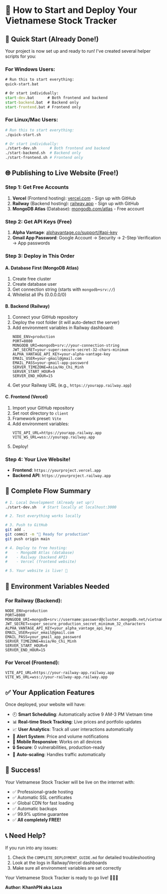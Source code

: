 # 🚀 How to Start and Deploy Your Vietnamese Stock Tracker

## 🎯 **Quick Start (Already Done!)**

Your project is now set up and ready to run! I've created several helper scripts for you:

### For Windows Users:
```cmd
# Run this to start everything:
quick-start.bat

# Or start individually:
start-dev.bat      # Both frontend and backend
start-backend.bat  # Backend only  
start-frontend.bat # Frontend only
```

### For Linux/Mac Users:
```bash
# Run this to start everything:
./quick-start.sh

# Or start individually:
./start-dev.sh      # Both frontend and backend
./start-backend.sh  # Backend only
./start-frontend.sh # Frontend only
```

## 🌐 **Publishing to Live Website (Free!)**

### Step 1: Get Free Accounts
1. **Vercel** (Frontend hosting): [vercel.com](https://vercel.com) - Sign up with GitHub
2. **Railway** (Backend hosting): [railway.app](https://railway.app) - Sign up with GitHub  
3. **MongoDB Atlas** (Database): [mongodb.com/atlas](https://mongodb.com/atlas) - Free account

### Step 2: Get API Keys (Free)
1. **Alpha Vantage**: [alphavantage.co/support/#api-key](https://www.alphavantage.co/support/#api-key)
2. **Gmail App Password**: Google Account → Security → 2-Step Verification → App passwords

### Step 3: Deploy in This Order

#### A. Database First (MongoDB Atlas)
1. Create free cluster
2. Create database user
3. Get connection string (starts with `mongodb+srv://`)
4. Whitelist all IPs (0.0.0.0/0)

#### B. Backend (Railway)
1. Connect your GitHub repository
2. Deploy the root folder (it will auto-detect the server)
3. Add environment variables in Railway dashboard:
   ```
   NODE_ENV=production
   PORT=8080
   MONGODB_URI=mongodb+srv://your-connection-string
   JWT_SECRET=your-super-secure-secret-32-chars-minimum
   ALPHA_VANTAGE_API_KEY=your-alpha-vantage-key
   EMAIL_USER=your-gmail@gmail.com
   EMAIL_PASS=your-gmail-app-password
   SERVER_TIMEZONE=Asia/Ho_Chi_Minh
   SERVER_START_HOUR=9
   SERVER_END_HOUR=15
   ```
4. Get your Railway URL (e.g., `https://yourapp.railway.app`)

#### C. Frontend (Vercel)
1. Import your GitHub repository
2. Set root directory to `client`
3. Framework preset: `Vite`
4. Add environment variables:
   ```
   VITE_API_URL=https://yourapp.railway.app
   VITE_WS_URL=wss://yourapp.railway.app
   ```
5. Deploy!

### Step 4: Your Live Website!
- **Frontend**: `https://yourproject.vercel.app`
- **Backend API**: `https://yourproject.railway.app`

## 🎯 **Complete Flow Summary**

```bash
# 1. Local Development (Already set up!)
./start-dev.sh   # Start locally at localhost:3000

# 2. Test everything works locally

# 3. Push to GitHub
git add .
git commit -m "🚀 Ready for production"
git push origin main

# 4. Deploy to free hosting:
#    - MongoDB Atlas (database)
#    - Railway (backend API)  
#    - Vercel (frontend website)

# 5. Your website is live! 🎉
```

## 🔧 **Environment Variables Needed**

### For Railway (Backend):
```env
NODE_ENV=production
PORT=8080
MONGODB_URI=mongodb+srv://username:password@cluster.mongodb.net/vietnam_stock_tracker
JWT_SECRET=super_secure_production_secret_minimum_32_characters
ALPHA_VANTAGE_API_KEY=your_alpha_vantage_api_key
EMAIL_USER=your_email@gmail.com
EMAIL_PASS=your_gmail_app_password
SERVER_TIMEZONE=Asia/Ho_Chi_Minh
SERVER_START_HOUR=9
SERVER_END_HOUR=15
```

### For Vercel (Frontend):
```env
VITE_API_URL=https://your-railway-app.railway.app
VITE_WS_URL=wss://your-railway-app.railway.app
```

## ✅ **Your Application Features**

Once deployed, your website will have:

- 🕘 **Smart Scheduling**: Automatically active 9 AM-3 PM Vietnam time
- 📊 **Real-time Stock Tracking**: Live prices and portfolio updates
- 📈 **User Analytics**: Track all user interactions automatically
- 🔔 **Alert System**: Price and volume notifications
- 📱 **Mobile Responsive**: Works on all devices
- 🔒 **Secure**: 0 vulnerabilities, production-ready
- 🚀 **Auto-scaling**: Handles traffic automatically

## 🎉 **Success!**

Your Vietnamese Stock Tracker will be live on the internet with:
- ✅ Professional-grade hosting
- ✅ Automatic SSL certificates  
- ✅ Global CDN for fast loading
- ✅ Automatic backups
- ✅ 99.9% uptime guarantee
- ✅ **All completely FREE!**

## 📞 **Need Help?**

If you run into any issues:
1. Check the `COMPLETE_DEPLOYMENT_GUIDE.md` for detailed troubleshooting
2. Look at the logs in Railway/Vercel dashboards
3. Make sure all environment variables are set correctly

Your Vietnamese Stock Tracker is ready to go live! 🚀🇻🇳

**Author: KhanhPN aka Laza**
